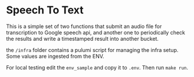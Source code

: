 # Speech To Text

This is a simple set of two functions that submit an audio file for transcription
to Google speech api, and another one to periodically check the results and write
a timestamped result into another bucket.

the `/infra` folder contains a pulumi script for managing the infra setup. Some
values are ingested from the ENV.

For local testing edit the `env_sample` and copy it to `.env`.
Then run `make run`.
